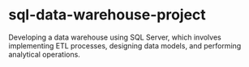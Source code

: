 # sql-data-warehouse-project
Developing a data warehouse using SQL Server, which involves implementing ETL processes, designing data models, and performing analytical operations.
